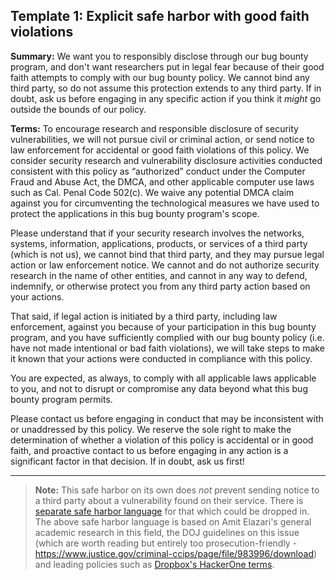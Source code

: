 ## Template 1: Explicit safe harbor with good faith violations

**Summary:** We want you to responsibly disclose through our bug bounty program, and don't want researchers put in legal fear because of their good faith attempts to comply with our bug bounty policy. We cannot bind any third party, so do not assume this protection extends to any third party. If in doubt, ask us before engaging in any specific action if you think it _might_ go outside the bounds of our policy.

**Terms:** To encourage research and responsible disclosure of security vulnerabilities, we will not pursue civil or criminal action, or send notice to law enforcement for accidental or good faith violations of this policy. We consider security research and vulnerability disclosure activities conducted consistent with this policy as “authorized” conduct under the Computer Fraud and Abuse Act, the DMCA, and other applicable computer use laws such as Cal. Penal Code 502(c). We waive any potential DMCA claim against you for circumventing the technological measures we have used to protect the applications in this bug bounty program's scope.

Please understand that if your security research involves the networks, systems, information, applications, products, or services of a third party (which is not us), we cannot bind that third party, and they may pursue legal action or law enforcement notice. We cannot and do not authorize security research in the name of other entities, and cannot in any way to defend, indemnify, or otherwise protect you from any third party action based on your actions.

That said, if legal action is initiated by a third party, including law enforcement, against you because of your participation in this bug bounty program, and you have sufficiently complied with our bug bounty policy (i.e. have not made intentional or bad faith violations), we will take steps to make it known that your actions were conducted in compliance with this policy.

You are expected, as always, to comply with all applicable laws applicable to you, and not to disrupt or compromise any data beyond what this bug bounty program permits.

Please contact us before engaging in conduct that may be inconsistent with or unaddressed by this policy. We reserve the sole right to make the determination of whether a violation of this policy is accidental or in good faith, and proactive contact to us before engaging in any action is a significant factor in that decision. If in doubt, ask us first!

---

> **Note:** This safe harbor on its own does _not_ prevent sending notice to a third party about a vulnerability found on their service. There is [separate safe harbor language](safe_harbor_third_party.md) for that which could be dropped in.
The above safe harbor language is based on Amit Elazari's general academic research in this field, the DOJ guidelines on this issue (which are worth reading but entirely too prosecution-friendly - https://www.justice.gov/criminal-ccips/page/file/983996/download) and leading policies such as [Dropbox's HackerOne terms](https://blogs.dropbox.com/tech/2018/03/protecting-security-researchers/).

